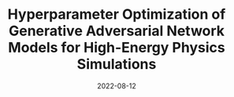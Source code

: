 ---
title: "Hyperparameter Optimization of Generative Adversarial Network Models for High-Energy Physics Simulations"
date: 2022-08-12
venue: arxiv:2208.07715
link: https://arxiv.org/abs/2208.07715
inspire_id: 2136578
---